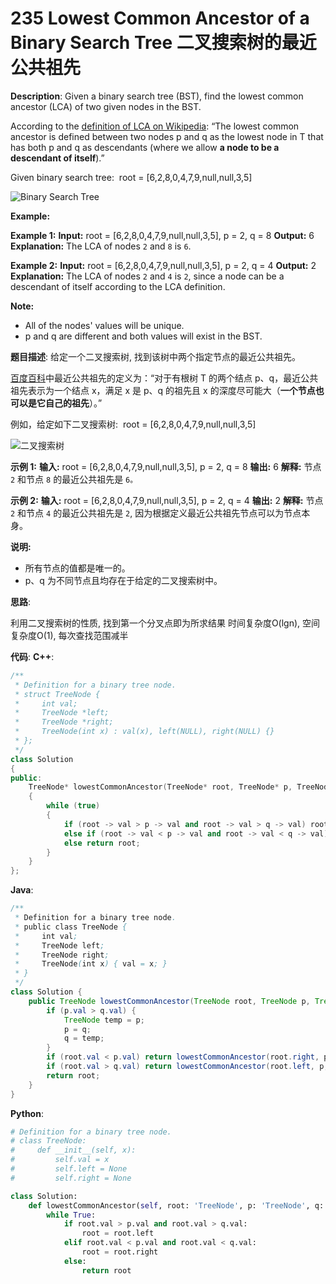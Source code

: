# 235 Lowest Common Ancestor of a Binary Search Tree 二叉搜索树的最近公共祖先

__Description__:
Given a binary search tree (BST), find the lowest common ancestor (LCA) of two given nodes in the BST.

According to the [definition of LCA on Wikipedia](https://en.wikipedia.org/wiki/Lowest_common_ancestor): “The lowest common ancestor is defined between two nodes p and q as the lowest node in T that has both p and q as descendants (where we allow **a node to be a descendant of itself**).”

Given binary search tree:  root = [6,2,8,0,4,7,9,null,null,3,5]

![Binary Search Tree](https://assets.leetcode.com/uploads/2018/12/14/binarysearchtree_improved.png)

**Example:**

**Example 1:**
**Input:** root = [6,2,8,0,4,7,9,null,null,3,5], p = 2, q = 8
**Output:** 6
**Explanation:** The LCA of nodes `2` and `8` is `6`.

**Example 2:**
**Input:** root = [6,2,8,0,4,7,9,null,null,3,5], p = 2, q = 4
**Output:** 2
**Explanation:** The LCA of nodes `2` and `4` is `2`, since a node can be a descendant of itself according to the LCA definition.

**Note:**

* All of the nodes' values will be unique.
* p and q are different and both values will exist in the BST.

__题目描述__:
给定一个二叉搜索树, 找到该树中两个指定节点的最近公共祖先。

[百度百科](https://baike.baidu.com/item/%E6%9C%80%E8%BF%91%E5%85%AC%E5%85%B1%E7%A5%96%E5%85%88/8918834?fr=aladdin)中最近公共祖先的定义为：“对于有根树 T 的两个结点 p、q，最近公共祖先表示为一个结点 x，满足 x 是 p、q 的祖先且 x 的深度尽可能大（**一个节点也可以是它自己的祖先**）。”

例如，给定如下二叉搜索树:  root = [6,2,8,0,4,7,9,null,null,3,5]

![二叉搜索树](https://assets.leetcode.com/uploads/2018/12/14/binarysearchtree_improved.png)

**示例 1:**
**输入:** root = [6,2,8,0,4,7,9,null,null,3,5], p = 2, q = 8
**输出:** 6
**解释:** 节点 `2` 和节点 `8` 的最近公共祖先是 `6。`

**示例 2:**
**输入:** root = [6,2,8,0,4,7,9,null,null,3,5], p = 2, q = 4
**输出:** 2
**解释:** 节点 `2` 和节点 `4` 的最近公共祖先是 `2`, 因为根据定义最近公共祖先节点可以为节点本身。

**说明:**

* 所有节点的值都是唯一的。
* p、q 为不同节点且均存在于给定的二叉搜索树中。

__思路__:

利用二叉搜索树的性质, 找到第一个分叉点即为所求结果
时间复杂度O(lgn), 空间复杂度O(1), 每次查找范围减半

__代码__:
__C++__:

```C++
/**
 * Definition for a binary tree node.
 * struct TreeNode {
 *     int val;
 *     TreeNode *left;
 *     TreeNode *right;
 *     TreeNode(int x) : val(x), left(NULL), right(NULL) {}
 * };
 */
class Solution 
{
public:
    TreeNode* lowestCommonAncestor(TreeNode* root, TreeNode* p, TreeNode* q) 
    {
        while (true) 
        {
            if (root -> val > p -> val and root -> val > q -> val) root = root -> left;
            else if (root -> val < p -> val and root -> val < q -> val) root = root -> right;
            else return root;
        }
    }
};
```

__Java__:

```Java
/**
 * Definition for a binary tree node.
 * public class TreeNode {
 *     int val;
 *     TreeNode left;
 *     TreeNode right;
 *     TreeNode(int x) { val = x; }
 * }
 */
class Solution {
    public TreeNode lowestCommonAncestor(TreeNode root, TreeNode p, TreeNode q) {
        if (p.val > q.val) {
            TreeNode temp = p;
            p = q;
            q = temp;
        }
        if (root.val < p.val) return lowestCommonAncestor(root.right, p, q);
        if (root.val > q.val) return lowestCommonAncestor(root.left, p, q);
        return root;
    }
}
```

__Python__:

```Python
# Definition for a binary tree node.
# class TreeNode:
#     def __init__(self, x):
#         self.val = x
#         self.left = None
#         self.right = None

class Solution:
    def lowestCommonAncestor(self, root: 'TreeNode', p: 'TreeNode', q: 'TreeNode') -> 'TreeNode':
        while True:
            if root.val > p.val and root.val > q.val:
                root = root.left
            elif root.val < p.val and root.val < q.val:
                root = root.right
            else:
                return root
```

